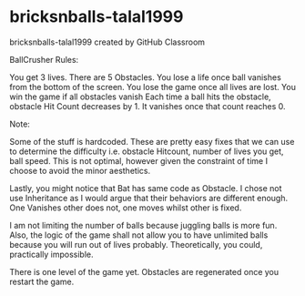 # bricksnballs-talal1999
bricksnballs-talal1999 created by GitHub Classroom

BallCrusher	
Rules:

You get 3 lives.
There are 5 Obstacles.
You lose a life once ball vanishes from the bottom of the screen.
You lose the game once all lives are lost.
You win the game if all obstacles vanish
Each time a ball hits the obstacle, obstacle Hit Count decreases by 1. It vanishes once that count reaches 0.

Note:

 Some of the stuff is hardcoded. These are pretty easy fixes that we can use to determine the difficulty i.e. obstacle Hitcount, number of lives you get, ball speed. This is not optimal, however given the constraint of time I choose to avoid the minor aesthetics.

Lastly, you might notice that Bat has same code as Obstacle. I chose not use Inheritance as I would argue that their behaviors are different enough. One Vanishes other does not, one moves whilst other is fixed.  

I am not limiting the number of balls because juggling balls is more fun. Also, the logic of the game shall not allow you to have unlimited balls because you will run out of  lives probably. Theoretically, you could, practically impossible. 

There is one level of the game yet. Obstacles are regenerated once you restart the game.  

